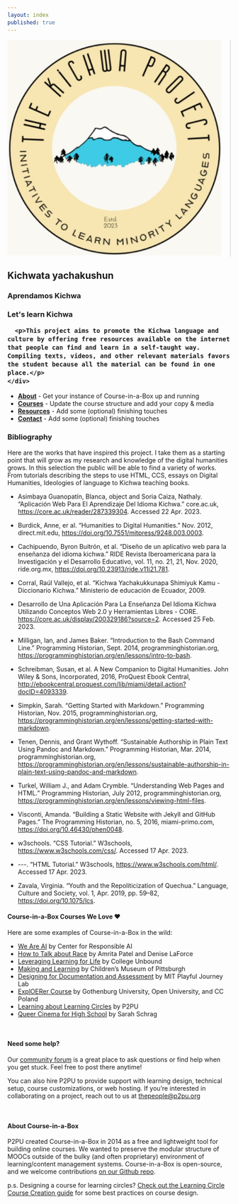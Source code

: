 ```yaml
---
layout: index
published: true
---
```


<div class="row">
  <div class="col-md-4">
    <img src="https://raw.githubusercontent.com/lulischmader/The-Kichwa-Project/gh-pages/img/Photo_logo.png" alt="The Kichwa Project Logo">
  </div>
  <div class="col-md-8">
    <div class="content">
      <h2>Kichwata yachakushun</h2>
      <h3>Aprendamos Kichwa</h3>
      <h3>Let's learn Kichwa</3>
      
      <p>This project aims to promote the Kichwa language and culture by offering free resources available on the internet that people can find and learn in a self-taught way. Compiling texts, videos, and other relevant materials favors the student because all the material can be found in one place.</p>
    </div>
  </div>
</div>

<style>
.col-md-4 {
  border-right: 1px solid #ccc;
  padding-right: 20px;
}
</style>


* **[About](/modules/setup/getting-started/)** - Get your instance of Course-in-a-Box up and running
* **[Courses](/modules/content/markdown-and-media)** -  Update the course structure and add your copy & media
* **[Resources](/modules/customize/favicon)** - Add some (optional) finishing touches
* **[Contact](/modules/customize/favicon)** - Add some (optional) finishing touches

### Bibliography
Here are the works that have inspired this project. I take them as a starting point that will grow as my research and knowledge of the digital humanities grows. In this selection the public will be able to find a variety of works. From tutorials describing the steps to use HTML, CCS, essays on Digital Humanities, Ideologies of language to Kichwa teaching books.

- Asimbaya Guanopatín, Blanca, object and Soria Caiza, Nathaly. “Aplicación Web Para El Aprendizaje Del Idioma Kichwa.” core.ac.uk, https://core.ac.uk/reader/287339304. Accessed 22 Apr. 2023.

- Burdick, Anne, er al. “Humanities to Digital Humanities.” Nov. 2012, direct.mit.edu, https://doi.org/10.7551/mitpress/9248.003.0003.

- Cachipuendo, Byron Buitrón, et al. “Diseño de un aplicativo web para la enseñanza del idioma kichwa.” RIDE Revista Iberoamericana para la Investigación y el Desarrollo Educativo, vol. 11, no. 21, 21, Nov. 2020, ride.org.mx, https://doi.org/10.23913/ride.v11i21.781.

- Corral, Raúl Vallejo, et al. “Kichwa Yachakukkunapa Shimiyuk Kamu - Diccionario Kichwa.” Ministerio de educación de Ecuador, 2009.

- Desarrollo de Una Aplicación Para La Enseñanza Del Idioma Kichwa Utilizando Conceptos Web 2.0 y Herramientas Libres - CORE. https://core.ac.uk/display/200329186?source=2. Accessed 25 Feb. 2023.

- Milligan, Ian, and James Baker. “Introduction to the Bash Command Line.” Programming Historian, Sept. 2014, programminghistorian.org, https://programminghistorian.org/en/lessons/intro-to-bash.

- Schreibman, Susan, et al. A New Companion to Digital Humanities. John Wiley & Sons, Incorporated, 2016, ProQuest Ebook Central, http://ebookcentral.proquest.com/lib/miami/detail.action?docID=4093339.

- Simpkin, Sarah. “Getting Started with Markdown.” Programming Historian, Nov. 2015, programminghistorian.org, https://programminghistorian.org/en/lessons/getting-started-with-markdown.

- Tenen, Dennis, and Grant Wythoff. “Sustainable Authorship in Plain Text Using Pandoc and Markdown.” Programming Historian, Mar. 2014, programminghistorian.org, https://programminghistorian.org/en/lessons/sustainable-authorship-in-plain-text-using-pandoc-and-markdown.

- Turkel, William J., and Adam Crymble. “Understanding Web Pages and HTML.” Programming Historian, July 2012, programminghistorian.org, https://programminghistorian.org/en/lessons/viewing-html-files.

- Visconti, Amanda. “Building a Static Website with Jekyll and GitHub Pages.” The Programming Historian, no. 5, 2016, miami-primo.com, https://doi.org/10.46430/phen0048.

- w3schools. “CSS Tutorial.” W3schools, https://www.w3schools.com/css/. Accessed 17 Apr. 2023.

- ---. “HTML Tutorial.” W3schools, https://www.w3schools.com/html/. Accessed 17 Apr. 2023.

- Zavala, Virginia. “Youth and the Repoliticization of Quechua.” Language, Culture and Society, vol. 1, Apr. 2019, pp. 59–82, https://doi.org/10.1075/lcs.

#### Course-in-a-Box Courses We Love ❤️
Here are some examples of Course-in-a-Box in the wild:

* [We Are AI](https://dataresponsibly.github.io/we-are-ai/) by Center for Responsible AI
* [How to Talk about Race](https://how-to-talk-about-race.p2pu.org/) by Amrita Patel and Denise LaForce
* [Leveraging Learning for Life](https://leveraging-learning.p2pu.org/) by College Unbound
* [Making and Learning](http://p2pu.github.io/makingandlearning/) by Children’s Museum of Pittsburgh
* [Designing for Documentation and Assessment](https://playfulmit.github.io/beyond-rubrics/) by MIT Playful Journey Lab
* [ExplOERer Course](http://www.exploerercourse.org/en/) by Gothenburg University, Open University, and CC Poland
* [Learning about Learning Circles](https://p2pu.github.io/learning-about-learning-circles/) by P2PU
* [Queer Cinema for High School](https://queercinema.net/) by Sarah Schrag

<br> 

#### Need some help?
Our [community forum](https://community.p2pu.org/c/tech/course-in-a-box/78) is a great place to ask questions or find help when you get stuck. Feel free to post there anytime!

You can also hire P2PU to provide support with learning design, technical setup, course customizations, or web hosting. If you’re interested in collaborating on a project, reach out to us at thepeople@p2pu.org

<br> 

#### About Course-in-a-Box

P2PU created Course-in-a-Box in 2014 as a free and lightweight tool for building online courses. We wanted to preserve the modular structure of MOOCs outside of the bulky (and often proprietary) environment of learning/content management systems. Course-in-a-Box is open-source, and we welcome contributions [on our Github repo](https://github.com/p2pu/course-in-a-box).

p.s. Designing a course for learning circles? [Check out the Learning Circle Course Creation guide](https://docs.p2pu.org/courses/creating-courses) for some best practices on course design.
